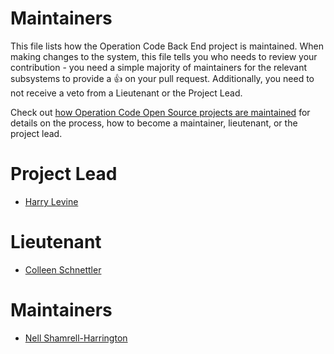 # Maintainers 

This file lists how the Operation Code Back End project is maintained. When making changes to the system, this file tells you who needs to review your contribution - you need a simple majority of maintainers for the relevant subsystems to provide a 👍 on your pull request. Additionally, you need to not receive a veto from a Lieutenant or the Project Lead.

Check out [how Operation Code Open Source projects are maintained](https://github.com/OperationCode/START_HERE/blob/61cebc02875ef448679e1130d3a68ef2f855d6c4/open_source_maintenance_policy.md) for details on the process, how to become a maintainer, lieutenant, or the project lead.

# Project Lead

* [Harry Levine](https://github.com/hpjaj)

# Lieutenant

* [Colleen Schnettler](http://www.github.com/leenyburger)

# Maintainers

* [Nell Shamrell-Harrington](http://www.github.com/nellshamrell)
